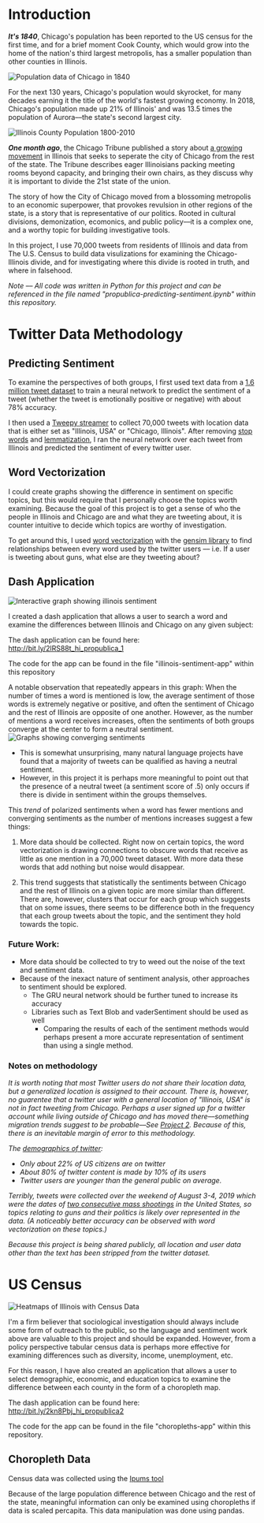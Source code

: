 # Introduction
***It's 1840***, Chicago's population has been reported to the US census for the first time, and for a brief moment Cook County, which would grow into the home of the nation's third largest metropolis, has a smaller population than other counties in Illinois.

![Population data of Chicago in 1840](images/historical-population-il.png)


For the next 130 years, Chicago's population would skyrocket, for many decades earning it the title of the world's fastest growing economy. In 2018, Chicago's population made up 21% of Illinois' and was 13.5 times the population of Aurora––the state's second largest city.

![Illinois County Population 1800-2010](images/1800-2010_.png)


***One month ago***, the Chicago Tribune published a story about [a growing movement](https://www.chicagotribune.com/lifestyles/ct-life-illinois-state-secession-movement-0801-20190801-iesnu74ogvfjxfk35sn72lq7ya-story.html) in Illinois that seeks to seperate the city of Chicago from the rest of the state. The Tribune describes eager Illinoisians packing meeting rooms beyond capacity, and bringing their own chairs, as they discuss why it is important to divide the 21st state of the union. 

The story of how the City of Chicago moved from a blossoming metropolis to an economic superpower, that provokes revulsion in other regions of the state, is a story that is representative of our politics. Rooted in cultural divisions, demonization, ecomonics, and public policy––it is a complex one, and a worthy topic for building investigative tools.

In this project, I use 70,000 tweets from residents of Illinois and data from The U.S. Census to build data visulizations for examining the Chicago-Illinois divide, and for investigating where this divide is rooted in truth, and where in falsehood.

*Note –– All code was written in Python for this project and can be referenced in the file named "propublica-predicting-sentiment.ipynb" within this repository.*

# Twitter Data Methodology

## Predicting Sentiment
To examine the perspectives of both groups, I first used text data from a [1.6 million tweet dataset](https://www.kaggle.com/kazanova/sentiment140) to train a neural network to predict the sentiment of a tweet (whether the tweet is emotionally positive or negative) with about 78% accuracy. 

I then used a [Tweepy streamer](http://docs.tweepy.org/en/v3.4.0/streaming_how_to.html) to collect 70,000 tweets with location data that is either set as "Illinois, USA" or "Chicago, Illinois". After removing [stop words](https://www.computerhope.com/jargon/s/stopword.htm) and [lemmatization](https://nlp.stanford.edu/IR-book/html/htmledition/stemming-and-lemmatization-1.html), I ran the neural network over each tweet from Illinois and predicted the sentiment of every twitter user.


## Word Vectorization
I could create graphs showing the difference in sentiment on specific topics, but this would require that I personally choose the topics worth examining. Because the goal of this project is to get a sense of who the people in Illinois and Chicago are and what they are tweeting about, it is counter intuitive to decide which topics are worthy of investigation.

To get around this, I used [word vectorization](https://blog.theodo.com/2017/09/day-words-became-vectors/) with the [gensim library](https://radimrehurek.com/gensim/models/word2vec.html) to find relationships between every word used by the twitter users –– i.e. If a user is tweeting about guns, what else are they tweeting about?

## Dash Application
![Interactive graph showing illinois sentiment](images/illinois-sentiment.gif)

I created a dash application that allows a user to search a word and examine the differences between Illinois and Chicago on any given subject: 

The dash application can be found here: http://bit.ly/2lRS88t_hi_propublica_1

The code for the app can be found in the file "illinois-sentiment-app" within this repository


A notable observation that repeatedly appears in this graph: When the number of times a word is mentioned is low, the average sentiment of those words is extremely negative or positive, and often the sentiment of Chicago and the rest of Illinois are opposite of one another. However, as the number of mentions a word receives increases, often the sentiments of both groups converge at the center to form a neutral sentiment. 
![Graphs showing converging sentiments](images/trends.png)
- This is somewhat unsurprising, many natural language projects have found that a majority of tweets can be qualified as having a neutral sentiment.
- However, in this project it is perhaps more meaningful to point out that the presence of a neutral tweet (a sentiment score of .5) only occurs if there is divide in sentiment within the groups themselves. 
 
This *trend* of polarized sentiments when a word has fewer mentions and converging sentiments as the number of mentions increases suggest a few things:

1. More data should be collected. Right now on certain topics, the word vectorization is drawing connections to obscure words that receive as little as one mention in a 70,000 tweet dataset. With more data these words that add nothing but noise would disappear.

2. This trend suggests that statistically the sentiments between Chicago and the rest of Illinois on a given topic are more similar than different. There are, however, clusters that occur for each group which suggests that on some issues, there seems to be difference both in the frequency that each group tweets about the topic, and the sentiment they hold towards the topic.

### Future Work:
- More data should be collected to try to weed out the noise of the text and sentiment data.
- Because of the inexact nature of sentiment analysis, other approaches to sentiment should be explored. 
    - The GRU neural network should be further tuned to increase its accuracy
    - Libraries such as Text Blob and vaderSentiment should be used as well
        - Comparing the results of each of the sentiment methods would perhaps present a more accurate representation of sentiment than using a single method. 

### Notes on methodology

*It is worth noting that most Twitter users do not share their location data, but a generalized location is assigned to their account. There is, however, no guarentee that a twitter user with a general location of "Illinois, USA" is not in fact tweeting from Chicago. Perhaps a user signed up for a twitter account while living outside of Chicago and has moved there––something migration trends suggest to be probable––See [Project 2](https://github.com/jayohelee/propublica-il-predicting-population-change). Because of this, there is an inevitable margin of error to this methodology.*

*The [demographics of twitter](https://www.pewinternet.org/2019/04/24/sizing-up-twitter-users/):* 
- *Only about 22% of US citizens are on twitter*
- *About 80% of twitter content is made by 10% of its users*
- *Twitter users are younger than the general public on average.*

*Terribly, tweets were collected over the weekend of August 3-4, 2019 which were the dates of [two consecutive mass shootings](https://www.nytimes.com/2019/08/04/us/mass-shootings-dayton-el-paso.html) in the United States, so topics relating to guns and their politics is likely over represented in the data. (A noticeably better accuracy can be observed with word vectorization on these topics.)*

*Because this project is being shared publicly, all location and user data other than the text has been stripped from the twitter dataset.*

# US Census
![Heatmaps of Illinois with Census Data](images/choropleths.gif)

I'm a firm believer that sociological investigation should always include some form of outreach to the public, so the language and sentiment work above are valuable to this project and should be expanded. However, from a policy perspective tabular census data is perhaps more effective for examining differences such as diversity, income, unemployment, etc. 

For this reason, I have also created an application that allows a user to select demographic, economic, and education topics to examine the difference between each county in the form of a choropleth map. 

The dash application can be found here: http://bit.ly/2kn8Pbj_hi_propublica2

The code for the app can be found in the file "choropleths-app" within this repository.

## Choropleth Data 
Census data was collected using the [Ipums tool](https://www.nhgis.org/) 


Because of the large population difference between Chicago and the rest of the state, meaningful information can only be examined using choropleths if data is scaled percapita. This data manipulation was done using pandas.








